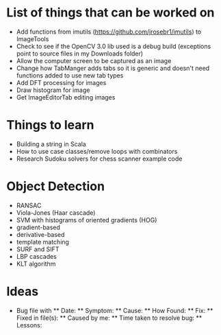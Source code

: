 # List of things that can be worked on
* Add functions from imutils (https://github.com/jrosebr1/imutils) to ImageTools
* Check to see if the OpenCV 3.0 lib used is a debug build (exceptions point to source files in my Downloads folder)
* Allow the computer screen to be captured as an image
* Change how TabManger adds tabs so it is generic and doesn't need functions added to use new tab types
* Add DFT processing for images
* Draw histogram for image
* Get ImageEditorTab editing images

# Things to learn
* Building a string in Scala
* How to use case classes/remove loops with combinators
* Research Sudoku solvers for chess scanner example code

# Object Detection
* RANSAC
* Viola-Jones (Haar cascade)
* SVM with histograms of oriented gradients (HOG)
* gradient-based
* derivative-based
* template matching
* SURF and SIFT
* LBP cascades
* KLT algorithm

# Ideas
* Bug file with
** Date:
** Symptom:
** Cause:
** How Found:
** Fix:
** Fixed in file(s):
** Caused by me:
** Time taken to resolve bug:
** Lessons: